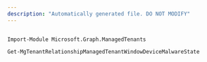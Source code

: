 ```yaml
---
description: "Automatically generated file. DO NOT MODIFY"
---
```


```powershellv1

Import-Module Microsoft.Graph.ManagedTenants

Get-MgTenantRelationshipManagedTenantWindowDeviceMalwareState

```